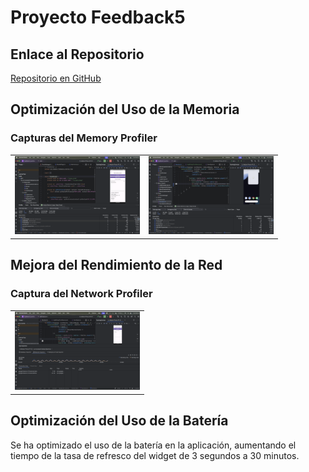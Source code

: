 # Proyecto Feedback5

## Enlace al Repositorio

[Repositorio en GitHub](https://github.com/jmartter/Feedback4_eventos.git)

## Optimización del Uso de la Memoria

### Capturas del Memory Profiler

<table>
  <tr>
    <td><img src="app/src/main/res/drawable/antesbit.png" alt="Antes de la implementación del bitmap" width="200"/></td>
    <td><img src="app/src/main/res/drawable/depuesbit.png" alt="Después de la implementación del bitmap" width="200"/></td>
  </tr>
</table>

## Mejora del Rendimiento de la Red

### Captura del Network Profiler

<table>
  <tr>
    <td><img src="app/src/main/res/drawable/pregunta2.png" alt="Captura del Network Profiler" width="200"/></td>
  </tr>
</table>

## Optimización del Uso de la Batería

Se ha optimizado el uso de la batería en la aplicación, aumentando el tiempo de la tasa de refresco del widget de 3 segundos a 30 minutos.